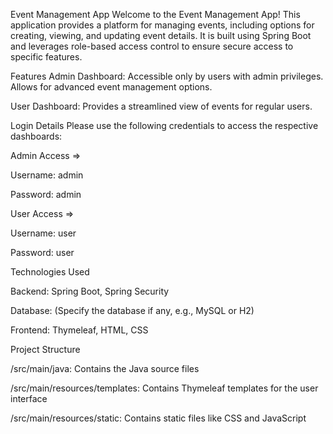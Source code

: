Event Management App
Welcome to the Event Management App! This application provides a platform for managing events, including options for creating, viewing, and updating event details. It is built using Spring Boot and leverages role-based access control to ensure secure access to specific features.

Features
Admin Dashboard: Accessible only by users with admin privileges. Allows for advanced event management options.

User Dashboard: Provides a streamlined view of events for regular users.

Login Details
Please use the following credentials to access the respective dashboards:



Admin Access =>

Username: admin

Password: admin



User Access =>

Username: user

Password: user


Technologies Used

Backend: Spring Boot, Spring Security

Database: (Specify the database if any, e.g., MySQL or H2)

Frontend: Thymeleaf, HTML, CSS


Project Structure

/src/main/java: Contains the Java source files

/src/main/resources/templates: Contains Thymeleaf templates for the user interface

/src/main/resources/static: Contains static files like CSS and JavaScript
